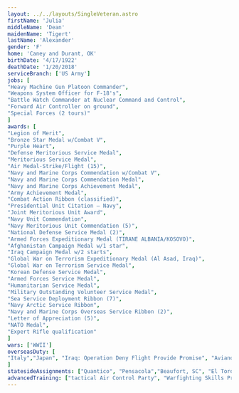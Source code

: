 ```yaml
---
layout: ../../layouts/SingleVeteran.astro
firstName: 'Julia'
middleName: 'Dean'
maidenName: 'Tigert'
lastName: 'Alexander'
gender: 'F'
home: 'Caney and Durant, OK'
birthDate: '4/17/1922'
deathDate: '1/20/2018'
serviceBranch: ['US Army']
jobs: [
"Heavy Machine Gun Platoon Commander",
"Weapons System Officer for F-18's",
"Battle Watch Commander at Nuclear Command and Control",
"Forward Air Controller on ground",
"Special Forces (2 tours)"
]
awards: [
"Legion of Merit",
"Bronze Star Medal w/Combat V",
"Purple Heart",
"Defense Meritorious Service Medal",
"Meritorious Service Medal",
"Air Medal-Strike/Flight (15)",
"Navy and Marine Corps Commendation w/Combat V",
"Navy and Marine Corps Commendation Medal",
"Navy and Marine Corps Achievement Medal",
"Army Achievement Medal",
"Combat Action Ribbon (classified)",
"Presidential Unit Citation – Navy",
"Joint Meritorious Unit Award",
"Navy Unit Commendation",
"Navy Meritorious Unit Commendation (5)",
"National Defense Service Medal (2)",
"Armed Forces Expeditionary Medal (TIRANE ALBANIA/KOSOVO)",
"Afghanistan Campaign Medal w/1 star",
"Iraq Campaign Medal w/2 starts",
"Global War on Terrorism Expeditionary Medal (Al Asad, Iraq)",
"Global War on Terrorism Service Medal",
"Korean Defense Service Medal",
"Armed Forces Service Medal",
"Humanitarian Service Medal",
"Military Outstanding Volunteer Service Medal",
"Sea Service Deployment Ribbon (7)",
"Navy Arctic Service Ribbon",
"Navy and Marine Corps Overseas Service Ribbon (2)",
"Letter of Appreciation (5)",
"NATO Medal",
"Expert Rifle qualification"
]
wars: ['WWII']
overseasDuty: [
"Italy","Japan", "Iraq: Operation Deny Flight Provide Promise", "Aviano Air Base Italy", "Operation Decisive Edge Joint Endeavor, Aviano", "Operation Joint Guard Deliberate Guard, Aviano", "Silverwake, Aviano", "Operation Balkan Calm, Kosovo", "Albania Security Mission, Tirane Albania", "Operation Iraqi Freedom", "Al Asad, Iraq", "Operation Iraqui Freedom, classified", "Operation Iraqi Freedom, Al Asad, Iraq", "Operation Iraqi Freedom, Bagram Afghanistan"
]
statesideAssignments: ["Quantico", "Pensacola","Beaufort, SC", "El Toro in Orange Co","Camp Pendleton"]
advancedTraining: ["tactical Air Control Party", "Warfighting Skills Program", "Cold Weather Survival Course", "Survival Evasions Resistance and Escape", "Naval Aviation Fight Training (T12)"]
---
```

